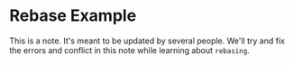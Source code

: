 # Rebase Example

This is a note. It's meant to be updated by several people.
We'll try and fix the errors and conflict in this note while learning about `rebasing`.
